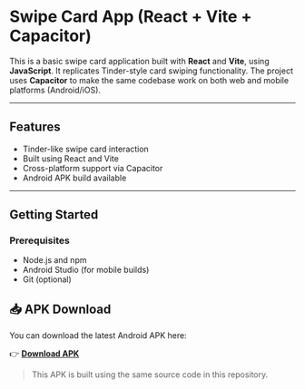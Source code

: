 # Swipe Card App (React + Vite + Capacitor)

This is a basic swipe card application built with **React** and **Vite**, using **JavaScript**. It replicates Tinder-style card swiping functionality. The project uses **Capacitor** to make the same codebase work on both web and mobile platforms (Android/iOS).

---

## Features

- Tinder-like swipe card interaction
- Built using React and Vite
- Cross-platform support via Capacitor
- Android APK build available

---

## Getting Started

### Prerequisites

- Node.js and npm
- Android Studio (for mobile builds)
- Git (optional)

## 📥 APK Download

You can download the latest Android APK here:

👉 **[Download APK]([https://drive.google.com/file/d/1GceFfrN7Z3RTnFqb-yRJbY1LemOnTQCP/view?usp=sharing](https://drive.google.com/file/d/1AksIgOuZPKjntqZBuOdBxhjSz8LHdxM_/view?usp=sharing))**

> This APK is built using the same source code in this repository.

